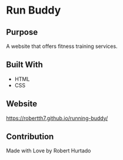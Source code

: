 # Run Buddy

## Purpose
A website that offers fitness training services. 

## Built With 
* HTML
* CSS

## Website
https://robertth7.github.io/running-buddy/

## Contribution
Made with Love by Robert Hurtado
